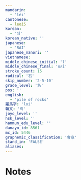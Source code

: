 ```yaml
---
mandarin:
  - 'lěi'
cantonese:
  - leoi5
korean:
  - '뇌'
korean_native: ''
japanese:
  - 'RAI'
japanese_nanori: ''
vietnamese:
middle_chinese_initial: 'l'
middle_chinese_final: 'uʌi'
stroke_count: 15
radical: '石'
skip_number: '2-5-10'
grade_level: '名'
pos: ''
english:
  - 'pile of rocks'
羅馬字: 'loi'
韓文: '뢰'
joyo_level: ''
hsk_level: ''
hanmun_edu_level: ''
danayo_id: 8561
mc_id: 5446
graphemic_classification: '會意'
stand_in: 'FALSE'
aliases:
---
```


# Notes
